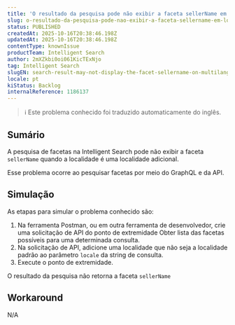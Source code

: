 ```yaml
---
title: 'O resultado da pesquisa pode não exibir a faceta sellerName em lojas multilíngues em locais adicionais'
slug: o-resultado-da-pesquisa-pode-nao-exibir-a-faceta-sellername-em-lojas-multilingues-em-locais-adicionais
status: PUBLISHED
createdAt: 2025-10-16T20:38:46.198Z
updatedAt: 2025-10-16T20:38:46.198Z
contentType: knownIssue
productTeam: Intelligent Search
author: 2mXZkbi0oi061KicTExNjo
tag: Intelligent Search
slugEN: search-result-may-not-display-the-facet-sellername-on-multilanguage-stores-in-additional-locales
locale: pt
kiStatus: Backlog
internalReference: 1186137
---
```


>ℹ️ Este problema conhecido foi traduzido automaticamente do inglês.

## Sumário


A pesquisa de facetas na Intelligent Search pode não exibir a faceta `sellerName` quando a localidade é uma localidade adicional.

Esse problema ocorre ao pesquisar facetas por meio do GraphQL e da API.
## Simulação



As etapas para simular o problema conhecido são:

1. Na ferramenta Postman, ou em outra ferramenta de desenvolvedor, crie uma solicitação de API do ponto de extremidade Obter lista das facetas possíveis para uma determinada consulta.
2. Na solicitação de API, adicione uma localidade que não seja a localidade padrão ao parâmetro `locale` da string de consulta.
3. Execute o ponto de extremidade.

O resultado da pesquisa não retorna a faceta `sellerName`
## Workaround


N/A


